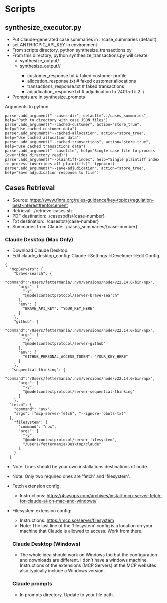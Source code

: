 # Scripts


## synthesize_executor.py

- Put Claude-generated case summaries in ../case_summaries (default) 
- set ANTHROPIC_API_KEY in environment
- From scripts directory, python synthesize_transactions.py
- From this directory, python synthesize_transactions.py will create:
  - synthesize_output/<CASE NAME>
  - synthesize_output/<CASE NAME>/<PLAINTIFF INDEX>
    - customer_response.txt # faked customer profile
    - allocation_response.txt # faked customer allocations
    - transactions_response.txt # faked transactions
    - adjudication_response.txt # adjudication to 24015-l ii.2../
- Prompts are in synthesize_prompts

Arguments to python
```
parser.add_argument("--cases-dir", default="../cases_summaries", help="Path to directory with case JSON files")
parser.add_argument("--cached-customer", action="store_true", help="Use cached customer data")
parser.add_argument("--cached-allocation", action="store_true", help="Use cached allocation data")
parser.add_argument("--cached-transactions", action="store_true", help="Use cached transactions data")
parser.add_argument("--casefile", help="Single case file to process (overrides directory read)")
parser.add_argument("--plaintiff-index", help="Single plaintiff index to process (overrides all plaintiffs)", type=int)
parser.add_argument("--save-adjudication", action="store_true", help="Save adjudication response to file")
```


## Cases Retrieval

- Source: https://www.finra.org/rules-guidance/key-topics/regulation-best-interest#enforcement
- Retrieval: ./retrieve-cases.sh
- PDF destination: ./casespdfs/{case-number}
- Txt destination: ./casestxt/{case-number}
- Summaries from Claude: ./cases_summaries/{case-number}


### Claude Desktop (Mac Only)

- Download Claude Desktop.  
- Edit claude_desktop_config: Claude->Settings->Developer->Edit Config.
``` 
{
  "mcpServers": {
    "brave-search": {
      "command":"/Users/fettermania/.nvm/versions/node/v22.14.0/bin/npx",
      "args": [
        "-y",
        "@modelcontextprotocol/server-brave-search"
      ],
      "env": {
        "BRAVE_API_KEY": "YOUR_KEY_HERE"
      }
    },
    "github": {
      "command":"/Users/fettermania/.nvm/versions/node/v22.14.0/bin/npx",
      "args": [
        "-y",
        "@modelcontextprotocol/server-github"
      ],
      "env": {
        "GITHUB_PERSONAL_ACCESS_TOKEN": "YOUR_KEY_HERE"
      }
    },
   "sequential-thinking": {
      "command":"/Users/fettermania/.nvm/versions/node/v22.14.0/bin/npx",
      "args": [
        "-y",
        "@modelcontextprotocol/server-sequential-thinking"
      ]
    },
  "fetch": {
    "command": "uvx",
    "args": ["mcp-server-fetch", "--ignore-robots-txt"]
  },
    "filesystem": {
      "command": "npx",
      "args": [
        "-y",
        "@modelcontextprotocol/server-filesystem",
        "/Users/fettermania/Desktop/claude"
      ]
    }
  }
  ```
- Note: Lines should be your own installations destinations of node.  
- Note: Only two required ones are 'fetch' and 'filesystem'.  
- Fetch extension config: 
  - Instructions: https://4sysops.com/archives/install-mcp-server-fetch-for-claude-ai-on-mac-and-windows/
- Filesystem extension config:
  - Instructions: https://mcp.so/server/filesystem
  - Note: The last line of the 'filesystem' config is a location on your machine that Claude is allowed to access.  Work from there.

  ### Claude Desktop (Windows)

  - The whole idea should work on Windows too but the configuration and downloads are different.  I don't have a windows machine.  Instructions of the extensions (MCP Servers) at the MCP websites also typically include a Windows version.

  ### Claude prompts

  - In prompts directory.  Update to your file path.  